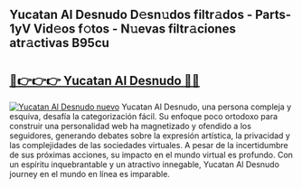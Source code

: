 ## Yucatan Al Desnudo D𝚎sn𝚞dos filtr𝚊dos - Parts-1yV Vid𝚎os f𝚘tos - N𝚞evas filtr𝚊ciones atr𝚊ctivas B95cu

# <h2><a href="http://mb5gkt.tromn.icu/?c=Yucatan+Al+Desnudo">🔗👉👉👉 Yucatan Al Desnudo 🔗🔗</a></h2>

[![Yucatan Al Desnudo nuevo](https://i.imgur.com/pEAQMta.gif)](http://mb5gkt.tromn.icu/?c=Yucatan+Al+Desnudo)
Yucatan Al Desnudo, una persona compleja y esquiva, desafía la categorización fácil. Su enfoque poco ortodoxo para construir una personalidad web ha magnetizado y ofendido a los seguidores, generando debates sobre la expresión artística, la privacidad y las complejidades de las sociedades virtuales. A pesar de la incertidumbre de sus próximas acciones, su impacto en el mundo virtual es profundo. Con un espíritu inquebrantable y un atractivo innegable, Yucatan Al Desnudo journey en el mundo en línea es imparable.
